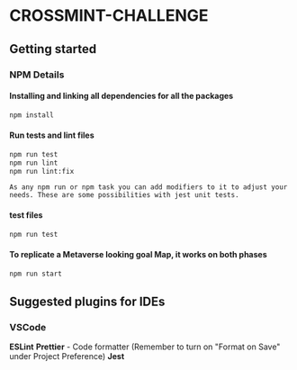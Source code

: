 # CROSSMINT-CHALLENGE

## Getting started

### NPM Details

#### Installing and linking all dependencies for all the packages

```bash
npm install
```

#### Run tests and lint files

```bash
npm run test
npm run lint
npm run lint:fix
```

```text
As any npm run or npm task you can add modifiers to it to adjust your needs. These are some possibilities with jest unit tests.
```

#### test files

```bash
npm run test
```

#### To replicate a Metaverse looking goal Map, it works on both phases

```bash
npm run start
```

## Suggested plugins for IDEs

### VSCode

**ESLint**
**Prettier** - Code formatter (Remember to turn on "Format on Save" under Project Preference)
**Jest**
